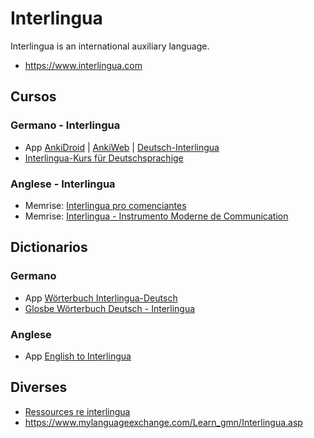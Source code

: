 # Interlingua
Interlingua is an international auxiliary language.
* https://www.interlingua.com

## Cursos
### Germano - Interlingua
* App [AnkiDroid](https://play.google.com/store/apps/details?id=com.ichi2.anki&gl=DE) | [AnkiWeb](https://ankiweb.net/) | [Deutsch-Interlingua](https://ankiweb.net/shared/info/10108193)
* [Interlingua-Kurs für Deutschsprachige](http://dj3uc.darc.de/ia-curso.html)



### Anglese - Interlingua
* Memrise: [Interlingua pro comenciantes](https://app.memrise.com/course/249172/interlingua-pro-comenciantes/)
* Memrise: [Interlingua - Instrumento Moderne de Communication](https://app.memrise.com/course/262533/interlingua-instrumento-moderne-de-communication/)

## Dictionarios
### Germano
* App [Wörterbuch Interlingua-Deutsch](https://play.google.com/store/apps/details?id=renegrothmann.iade&gl=DE)
* [Glosbe Wörterbuch Deutsch - Interlingua](https://glosbe.com/de/ia)


### Anglese
* App [English to Interlingua](https://play.google.com/store/apps/details?id=renegrothmann.iaenglish)



## Diverses
* [Ressources re interlingua](https://rudhar.com/lingtics/intrlnga/resurses.htm)
* https://www.mylanguageexchange.com/Learn_gmn/Interlingua.asp
